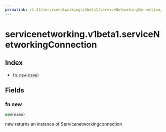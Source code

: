 ```yaml
---
permalink: /1.33/servicenetworking/v1beta1/serviceNetworkingConnection/
---
```


# servicenetworking.v1beta1.serviceNetworkingConnection



## Index

* [`fn new(name)`](#fn-new)

## Fields

### fn new

```ts
new(name)
```

new returns an instance of Servicenetworkingconnection